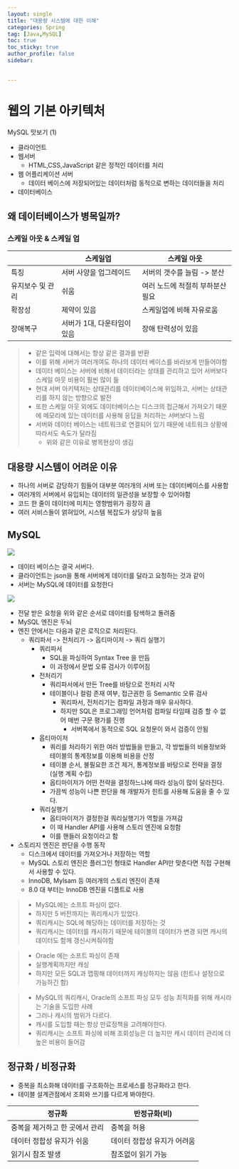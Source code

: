 ```yaml
---
layout: single
title: "대용량 시스템에 대한 이해"
categories: Spring
tag: [Java,MySQL]
toc: true
toc_sticky: true
author_profile: false
sidebar:
     

---
```


# 웹의 기본 아키텍처
MySQL 맛보기 (1)

- 클라이언트
- 웹서버
	- HTML,CSS,JavaScript 같은 정적인 데이터를 처리
- 웹 어플리케이션 서버
	- 데이터 베이스에 저장되어있는 데이터처럼 동적으로 변하는 데이터들을 처리
- 데이터베이스

## 왜 데이터베이스가 병목일까?

### 스케일 아웃 & 스케일 업


|                  | 스케일업                    | 스케일 아웃                      |
| ---------------- | --------------------------- | -------------------------------- |
| 특징             | 서버 사양을 업그레이드      | 서버의 갯수를 늘림 -> 분산       |
| 유지보수 및 관리 | 쉬움                        | 여러 노드에 적절히 부하분산 필요 |
| 확장성           | 제약이 있음                 | 스케일업에 비해 자유로움         |
| 장애복구         | 서버가 1대, 다운타임이 있음 | 장애 탄력성이 있음                                 |

>- 같은 입력에 대해서는 항상 같은 결과를 반환
>- 이를 위해 서버가 여러개여도 하나의 데이터 베이스를 바라보게 만들어야함
>- 데이터 베이스는 서버에 비해서 데이터라는 상태를 관리하고 있어 서버보다 스케일 아웃 비용이 훨씬 많이 듦
>- 현대 서버 아키텍처는 상태관리를 데이터베이스에 위임하고, 서버는 상태관리를 하지 않는 방향으로 발전
>- 또한 스케일 아웃 외에도 데이터베이스는 디스크의 접근해서 가져오기 때문에 메모리에 있는 데이터를 사용해 응답을 처리하는 서버보다 느림
>- 서버와 데이터 베이스는 네트워크로 연결되어 있기 때문에 네트워크 상황에 따라서도 속도가 달라짐
>	- 위와 같은 이유로 병목현상이 생김

## 대용량 시스템이 어려운 이유

- 하나의 서버로 감당하기 힘들어 대부분 여러개의 서버 또는 데이터베이스를 사용함
- 여러개의 서버에서 유입되는 데이터의 일관성을 보장할 수 있어야함
- 코드 한 줄이 데이터에 미치는 영향범위가 굉장히 큼
- 여러 서비스들이 얽혀있어, 시스템 복잡도가 상당히 높음

## MySQL
![](https://i.imgur.com/n777LvC.png)
- 데이터 베이스는 결국 서버다.
- 클라이언트는 json을 통해 서버에게 데이터를 달라고 요청하는 것과 같이
- 서버는 MySQL에 데이터를 요청한다


![](https://i.imgur.com/JZU7h8L.png)

- 전달 받은 요청을 위와 같은 순서로 데이터를 탐색하고 돌려줌
- MySQL 엔진은 두뇌
- 엔진 안에서는 다음과 같은 로직으로 처리된다.
	- 쿼리파서 -> 전처리기 -> 옵티마이저 -> 쿼리 실행기
		- 쿼리파서
			- SQL을 파싱하여 Syntax Tree 을 만듬
			- 이 과정에서 문법 오류 검사가 이루어짐
		- 전처리기
			- 쿼리파서에서 만든 Tree를 바탕으로 전처리 시작
			- 테이블이나 컬럼 존재 여부, 접근권한 등 Semantic 오류 검사
				- 쿼리파서, 전처리기는 컴파일 과정과 매우 유사하다.
				- 하지만 SQL은 프로그래밍 언어처럼 컴파일 타임때 검증 할 수 없어 매번 구문 평가를 진행 
					- 서버쪽에서 동적으로 SQL 요청문이 와서 검증이 안됨
		- 옵티마이저
			- 쿼리를 처리하기 위한 여러 방법들을 만들고, 각 방법들의 비용정보와 테이블의 통계정보를 이용해 비용을 산정
			- 테이블 순서, 불필요한 조건 제거, 통계정보를 바탕으로 전략을 결정 (실행 계획 수립)
			- 옵티마이저가 어떤 전략을 결정하느냐에 따라 성능이 많이 달라진다.
			- 가끔씩 성능이 나쁜 판단을 해 개발자가 힌트를 사용해 도움을 줄 수 있다.             
		- 쿼리실행기
			- 옵티마이저가 결정한걸 쿼리실행기가 역할을 가져감
			- 이 때 Handler API를 사용해 스토리 엔진에 요청함
			- 이를 핸들러 요청이라고 함
- 스토리지 엔진은 판단을 수행 동작
	- 디스크에서 데이터를 가져오거나 저장하는 역할
	- MySQL 스토리 엔진은 플러그인 형태로 Handler API만 맞춘다면 직접 구현해서 사용할 수 있다.
	- InnoDB, Mylsam 등 여러개의 스토리 엔진이 존재
	- 8.0 대 부터는 InnoDB 엔진을 디폴트로 사용

>- MySQL에는 소프트 파싱이 없다.
>- 하지만 5 버전까지는 쿼리캐시가 있었다.
>- 쿼리캐시는 SQL에 해당하는 데이터를 저장하는 것
>- 쿼리캐시는 데이터를 캐시하기 때문에 테이블의 데이터가 변경 되면 캐시의 데이터도 함께 갱신시켜줘야함

>- Oracle 에는 소프트 파싱이 존재
>- 실행계획까지만 캐싱
>- 하지만 모든 SQL과 맵핑해 데이터까지 캐싱하지는 않음
>  (힌트나 설정으로 가능하긴 함)

>- MySQL의 쿼리캐시, Oracle의 소프트 파싱 모두 성능 최적화를 위해 캐시라는 기술을 도입한 사례
>- 그러나 캐시의 범위가 다르다.
>- 캐시를 도입할 때는 항상 만료정책을 고려해야한다.
>- 쿼리캐시는 소프트 파싱에 비해 조회성능은 더 높지만 캐시 데이터 관리에 더 높은 비용이 들어감

## 정규화 / 비정규화

- 중복을 최소화해 데이터를 구조화하는 프로세스를 정규화라고 한다.
- 테이블 설계관점에서 조회와 쓰기를 다르게 봐야한다.

| 정규화                         | 반정규화(비)                |
| ------------------------------ | --------------------------- |
| 중복을 제거하고 한 곳에서 관리 | 중복을 허용                 |
| 데이터 정합성 유지가 쉬움      | 데이터 정합성 유지가 어려움 |
| 읽기시 참조 발생               | 참조없이 읽기 가능                            |


